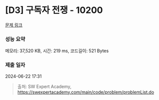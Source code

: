 # [D3] 구독자 전쟁 - 10200 

[문제 링크](https://swexpertacademy.com/main/code/problem/problemDetail.do?contestProbId=AXMCXV_qVgkDFAWv) 

### 성능 요약

메모리: 37,520 KB, 시간: 219 ms, 코드길이: 521 Bytes

### 제출 일자

2024-06-22 17:31



> 출처: SW Expert Academy, https://swexpertacademy.com/main/code/problem/problemList.do